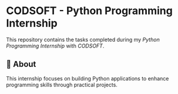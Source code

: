 # CODSOFT - Python Programming Internship
This repository contains the tasks completed during my *Python Programming Internship* with *CODSOFT*.

## 📌 About
This internship focuses on building Python applications to enhance programming skills through practical projects.

